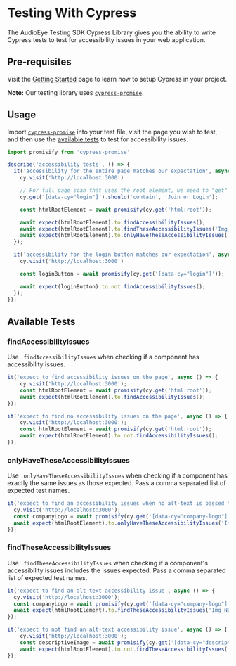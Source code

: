 # Testing With Cypress

The AudioEye Testing SDK Cypress Library gives you the ability to write Cypress tests to test for accessibility issues in your web application.

## Pre-requisites

Visit the [Getting Started](get-started.md#cypress) page to learn how to setup Cypress in your project.

**Note:** Our testing library uses [`cypress-promise`](https://www.npmjs.com/package/cypress-promise).

## Usage

Import [`cypress-promise`](https://www.npmjs.com/package/cypress-promise) into your test file, visit the page you wish to test, and then use the [available tests](#available-tests) to test for accessibility issues.

```javascript
import promisify from 'cypress-promise'

describe('accessibility tests', () => {
  it('accessibility for the entire page matches our expectation', async () => {
    cy.visit('http://localhost:3000')

    // For full page scan that uses the root element, we need to "get" something first otherwise the page won't be settled
    cy.get('[data-cy="login"]').should('contain', 'Join or Login');

    const htmlRootElement = await promisify(cy.get('html:root'));

    await expect(htmlRootElement).to.findAccessibilityIssues();
    await expect(htmlRootElement).to.findTheseAccessibilityIssues('Img_Name_Missing');
    await expect(htmlRootElement).to.onlyHaveTheseAccessibilityIssues( 'Img_Name_Missing', 'Text_Contrast_TooLow', 'Html_Possible_Heading');
  });

  it('accessibility for the login button matches our expectation', async () => {
    cy.visit('http://localhost:3000')

    const loginButton = await promisify(cy.get('[data-cy="login"]'));

    await expect(loginButton).to.not.findAccessibilityIssues();
  });
});
```

## Available Tests

### findAccessibilityIssues

Use `.findAccessibilityIssues` when checking if a component has accessibility issues.

```javascript
it('expect to find accessibility issues on the page', async () => {
    cy.visit('http://localhost:3000');
    const htmlRootElement = await promisify(cy.get('html:root'));
    await expect(htmlRootElement).to.findAccessibilityIssues();
});
```
```javascript
it('expect to find no accessibility issues on the page', async () => {
    cy.visit('http://localhost:3000');
    const htmlRootElement = await promisify(cy.get('html:root'));
    await expect(htmlRootElement).to.not.findAccessibilityIssues();
});
```

### onlyHaveTheseAccessibilityIssues

Use `.onlyHaveTheseAccessibilityIssues` when checking if a component has exactly the same issues as those expected. Pass a comma separated list of expected test names.

```javascript
it('expect to find an accessibility issues when no alt-text is passed to component', async () => {
  cy.visit('http://localhost:3000');
  const companyLogo = await promisify(cy.get('[data-cy="company-logo"]'));
  await expect(htmlRootElement).to.onlyHaveTheseAccessibilityIssues('Img_Name_Missing');
});
```

### findTheseAccessibilityIssues

Use `.findTheseAccessibilityIssues` when checking if a component's accessibility issues includes the issues expected. Pass a comma separated list of expected test names.

```javascript
it('expect to find an alt-text accessibility issue', async () => {
  cy.visit('http://localhost:3000');
  const companyLogo = await promisify(cy.get('[data-cy="company-logo"]'));
  await expect(htmlRootElement).to.findTheseAccessibilityIssues('Img_Name_Missing');
});
```
```javascript
it('expect to not find an alt-text accessibility issue', async () => {
    cy.visit('http://localhost:3000');
    const descriptiveImage = await promisify(cy.get('[data-cy="descriptive-image"]'));
    await expect(htmlRootElement).to.not.findTheseAccessibilityIssues('Img_Name_Missing');
});
```

